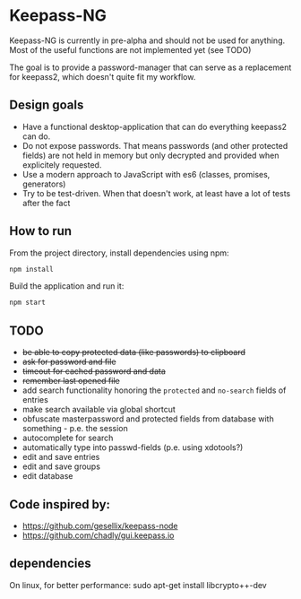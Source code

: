 # Keepass-NG

Keepass-NG is currently in pre-alpha and should not be used for anything.
Most of the useful functions are not implemented yet (see TODO)

The goal is to provide a password-manager that can serve as a replacement for keepass2, 
which doesn't quite fit my workflow.


## Design goals

- Have a functional desktop-application that can do everything keepass2 can do.
- Do not expose passwords. 
    That means passwords (and other protected fields) are not held in memory but only decrypted 
    and provided when explicitely requested.
- Use a modern approach to JavaScript with es6 (classes, promises, generators)
- Try to be test-driven. When that doesn't work, at least have a lot of tests after the fact


## How to run

From the project directory, install dependencies using npm:

```bash
npm install
```

Build the application and run it:

```bash
npm start
```
    

## TODO
- ~~be able to copy protected data (like passwords) to clipboard~~
- ~~ask for password and file~~
- ~~timeout for cached password and data~~
- ~~remember last opened file~~
- add search functionality honoring the `protected` and `no-search` fields of entries
- make search available via global shortcut
- obfuscate masterpassword and protected fields from database with something - p.e. the session
- autocomplete for search
- automatically type into passwd-fields (p.e. using xdotools?) 
- edit and save entries
- edit and save groups
- edit database


## Code inspired by:
- https://github.com/gesellix/keepass-node
- https://github.com/chadly/gui.keepass.io

## dependencies
On linux, for better performance:
sudo apt-get install libcrypto++-dev
